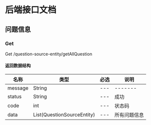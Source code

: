 # 后端接口文档

## 问题信息

### Get

Get /question-source-entity/getAllQuestion

#### 返回数据结构

| 名称      | 类型                         | 必选  | 说明      |
|---------|----------------------------|-----|---------|
| message | String                     | --- | ------- |
| status  | String                     | --- | 成功      |
| code    | int                        | --- | 状态码     |
| data    | List(QuestionSourceEntity) | --- | 所有问题信息  |
